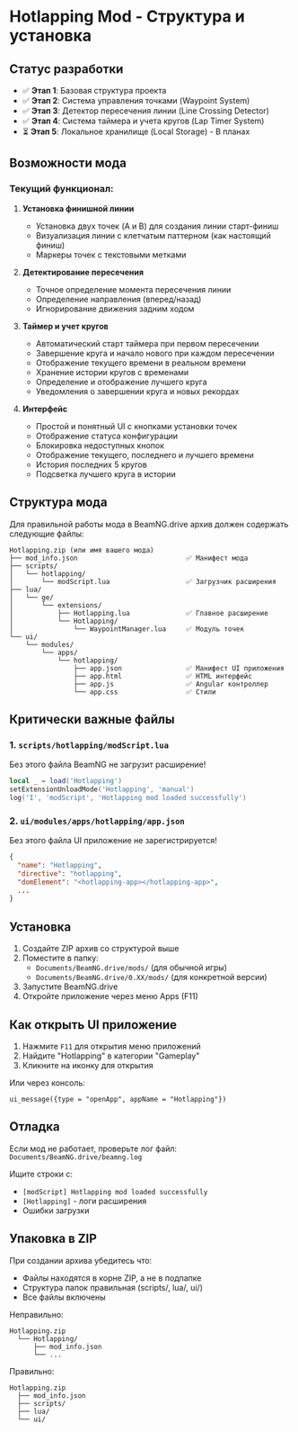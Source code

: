 # Hotlapping Mod - Структура и установка

## Статус разработки

- ✅ **Этап 1**: Базовая структура проекта
- ✅ **Этап 2**: Система управления точками (Waypoint System)
- ✅ **Этап 3**: Детектор пересечения линии (Line Crossing Detector)
- ✅ **Этап 4**: Система таймера и учета кругов (Lap Timer System)
- ⏳ **Этап 5**: Локальное хранилище (Local Storage) - В планах

## Возможности мода

### Текущий функционал:

1. **Установка финишной линии**
   - Установка двух точек (A и B) для создания линии старт-финиш
   - Визуализация линии с клетчатым паттерном (как настоящий финиш)
   - Маркеры точек с текстовыми метками

2. **Детектирование пересечения**
   - Точное определение момента пересечения линии
   - Определение направления (вперед/назад)
   - Игнорирование движения задним ходом

3. **Таймер и учет кругов**
   - Автоматический старт таймера при первом пересечении
   - Завершение круга и начало нового при каждом пересечении
   - Отображение текущего времени в реальном времени
   - Хранение истории кругов с временами
   - Определение и отображение лучшего круга
   - Уведомления о завершении круга и новых рекордах

4. **Интерфейс**
   - Простой и понятный UI с кнопками установки точек
   - Отображение статуса конфигурации
   - Блокировка недоступных кнопок
   - Отображение текущего, последнего и лучшего времени
   - История последних 5 кругов
   - Подсветка лучшего круга в истории

## Структура мода

Для правильной работы мода в BeamNG.drive архив должен содержать следующие файлы:

```
Hotlapping.zip (или имя вашего мода)
├── mod_info.json                           ✅ Манифест мода
├── scripts/
│   └── hotlapping/
│       └── modScript.lua                   ✅ Загрузчик расширения
├── lua/
│   └── ge/
│       └── extensions/
│           ├── Hotlapping.lua              ✅ Главное расширение
│           └── Hotlapping/
│               └── WaypointManager.lua     ✅ Модуль точек
└── ui/
    └── modules/
        └── apps/
            └── hotlapping/
                ├── app.json                ✅ Манифест UI приложения
                ├── app.html                ✅ HTML интерфейс
                ├── app.js                  ✅ Angular контроллер
                └── app.css                 ✅ Стили
```

## Критически важные файлы

### 1. `scripts/hotlapping/modScript.lua`
Без этого файла BeamNG не загрузит расширение!
```lua
local _ = load('Hotlapping')
setExtensionUnloadMode('Hotlapping', 'manual')
log('I', 'modScript', 'Hotlapping mod loaded successfully')
```

### 2. `ui/modules/apps/hotlapping/app.json`
Без этого файла UI приложение не зарегистрируется!
```json
{
  "name": "Hotlapping",
  "directive": "hotlapping",
  "domElement": "<hotlapping-app></hotlapping-app>",
  ...
}
```

## Установка

1. Создайте ZIP архив со структурой выше
2. Поместите в папку:
   - `Documents/BeamNG.drive/mods/` (для обычной игры)
   - `Documents/BeamNG.drive/0.XX/mods/` (для конкретной версии)
3. Запустите BeamNG.drive
4. Откройте приложение через меню Apps (F11)

## Как открыть UI приложение

1. Нажмите `F11` для открытия меню приложений
2. Найдите "Hotlapping" в категории "Gameplay"
3. Кликните на иконку для открытия

Или через консоль:
```
ui_message({type = "openApp", appName = "Hotlapping"})
```

## Отладка

Если мод не работает, проверьте лог файл:
`Documents/BeamNG.drive/beamng.log`

Ищите строки с:
- `[modScript] Hotlapping mod loaded successfully`
- `[Hotlapping]` - логи расширения
- Ошибки загрузки

## Упаковка в ZIP

При создании архива убедитесь что:
- Файлы находятся в корне ZIP, а не в подпапке
- Структура папок правильная (scripts/, lua/, ui/)
- Все файлы включены

Неправильно:
```
Hotlapping.zip
  └── Hotlapping/
      ├── mod_info.json
      └── ...
```

Правильно:
```
Hotlapping.zip
  ├── mod_info.json
  ├── scripts/
  ├── lua/
  └── ui/
```
